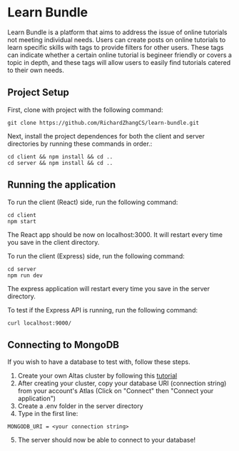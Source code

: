 # Learn Bundle
Learn Bundle is a platform that aims to address the issue of online tutorials not meeting individual needs. Users can create posts on online tutorials to learn specific skills with tags to provide filters for other users. These tags can indicate whether a certain online tutorial is begineer friendly or covers a topic in depth, and these tags will allow users to easily find tutorials catered to their own needs. 

## Project Setup
First, clone with project with the following command:
```
git clone https://github.com/RichardZhangCS/learn-bundle.git
```
Next, install the project dependences for both the client and server directories by running these commands in order.:
```
cd client && npm install && cd ..
cd server && npm install && cd ..
```

## Running the application
To run the client (React) side, run the following command:
```
cd client
npm start
```
The React app should be now on localhost:3000. It will restart every time you save in the client directory.

To run the client (Express) side, run the following command:
```
cd server
npm run dev
```
The express application will restart every time you save in the server directory.

To test if the Express API is running, run the following command:
```
curl localhost:9000/
```

## Connecting to MongoDB
If you wish to have a database to test with, follow these steps.
1. Create your own Altas cluster by following this [tutorial](https://docs.atlas.mongodb.com/tutorial/create-new-cluster/)
2. After creating your cluster, copy your database URI (connection string) from your account's Atlas (Click on "Connect" then "Connect your application")
3. Create a .env folder in the server directory
4. Type in the first line:
```
MONGODB_URI = <your connection string>
```
5. The server should now be able to connect to your database!
